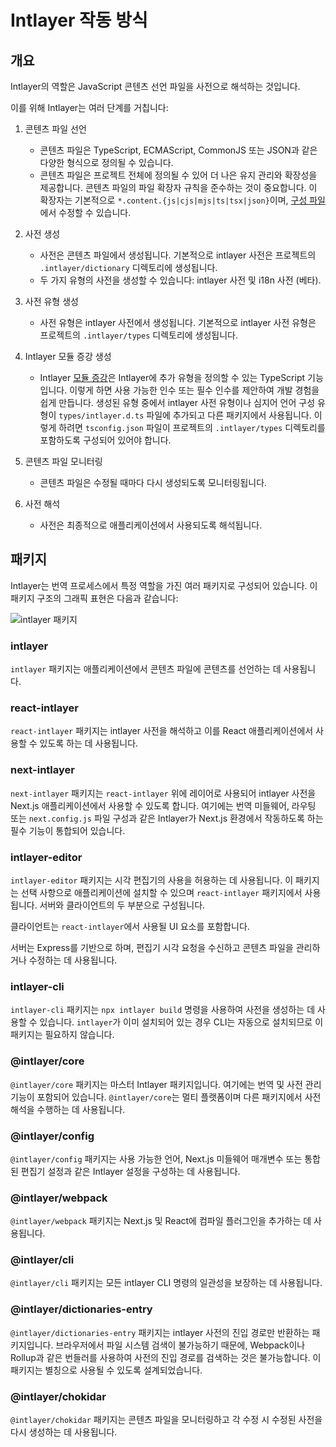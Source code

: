 # Intlayer 작동 방식

## 개요

Intlayer의 역할은 JavaScript 콘텐츠 선언 파일을 사전으로 해석하는 것입니다.

이를 위해 Intlayer는 여러 단계를 거칩니다:

1. 콘텐츠 파일 선언

   - 콘텐츠 파일은 TypeScript, ECMAScript, CommonJS 또는 JSON과 같은 다양한 형식으로 정의될 수 있습니다.
   - 콘텐츠 파일은 프로젝트 전체에 정의될 수 있어 더 나은 유지 관리와 확장성을 제공합니다. 콘텐츠 파일의 파일 확장자 규칙을 준수하는 것이 중요합니다. 이 확장자는 기본적으로 `*.content.{js|cjs|mjs|ts|tsx|json}`이며, [구성 파일](https://github.com/aymericzip/intlayer/blob/main/docs/ko/configuration.md)에서 수정할 수 있습니다.

2. 사전 생성

   - 사전은 콘텐츠 파일에서 생성됩니다. 기본적으로 intlayer 사전은 프로젝트의 `.intlayer/dictionary` 디렉토리에 생성됩니다.
   - 두 가지 유형의 사전을 생성할 수 있습니다: intlayer 사전 및 i18n 사전 (베타).

3. 사전 유형 생성

   - 사전 유형은 intlayer 사전에서 생성됩니다. 기본적으로 intlayer 사전 유형은 프로젝트의 `.intlayer/types` 디렉토리에 생성됩니다.

4. Intlayer 모듈 증강 생성

   - Intlayer [모듈 증강](https://www.typescriptlang.org/docs/handbook/declaration-merging.html)은 Intlayer에 추가 유형을 정의할 수 있는 TypeScript 기능입니다. 이렇게 하면 사용 가능한 인수 또는 필수 인수를 제안하여 개발 경험을 쉽게 만듭니다.
     생성된 유형 중에서 intlayer 사전 유형이나 심지어 언어 구성 유형이 `types/intlayer.d.ts` 파일에 추가되고 다른 패키지에서 사용됩니다. 이렇게 하려면 `tsconfig.json` 파일이 프로젝트의 `.intlayer/types` 디렉토리를 포함하도록 구성되어 있어야 합니다.

5. 콘텐츠 파일 모니터링

   - 콘텐츠 파일은 수정될 때마다 다시 생성되도록 모니터링됩니다.

6. 사전 해석
   - 사전은 최종적으로 애플리케이션에서 사용되도록 해석됩니다.

## 패키지

Intlayer는 번역 프로세스에서 특정 역할을 가진 여러 패키지로 구성되어 있습니다. 이 패키지 구조의 그래픽 표현은 다음과 같습니다:

![intlayer 패키지](https://github.com/aymericzip/intlayer/blob/main/docs/assets/packages_dependency_graph.svg)

### intlayer

`intlayer` 패키지는 애플리케이션에서 콘텐츠 파일에 콘텐츠를 선언하는 데 사용됩니다.

### react-intlayer

`react-intlayer` 패키지는 intlayer 사전을 해석하고 이를 React 애플리케이션에서 사용할 수 있도록 하는 데 사용됩니다.

### next-intlayer

`next-intlayer` 패키지는 `react-intlayer` 위에 레이어로 사용되어 intlayer 사전을 Next.js 애플리케이션에서 사용할 수 있도록 합니다. 여기에는 번역 미들웨어, 라우팅 또는 `next.config.js` 파일 구성과 같은 Intlayer가 Next.js 환경에서 작동하도록 하는 필수 기능이 통합되어 있습니다.

### intlayer-editor

`intlayer-editor` 패키지는 시각 편집기의 사용을 허용하는 데 사용됩니다. 이 패키지는 선택 사항으로 애플리케이션에 설치할 수 있으며 `react-intlayer` 패키지에서 사용됩니다.
서버와 클라이언트의 두 부분으로 구성됩니다.

클라이언트는 `react-intlayer`에서 사용될 UI 요소를 포함합니다.

서버는 Express를 기반으로 하며, 편집기 시각 요청을 수신하고 콘텐츠 파일을 관리하거나 수정하는 데 사용됩니다.

### intlayer-cli

`intlayer-cli` 패키지는 `npx intlayer build` 명령을 사용하여 사전을 생성하는 데 사용할 수 있습니다. `intlayer`가 이미 설치되어 있는 경우 CLI는 자동으로 설치되므로 이 패키지는 필요하지 않습니다.

### @intlayer/core

`@intlayer/core` 패키지는 마스터 Intlayer 패키지입니다. 여기에는 번역 및 사전 관리 기능이 포함되어 있습니다. `@intlayer/core`는 멀티 플랫폼이며 다른 패키지에서 사전 해석을 수행하는 데 사용됩니다.

### @intlayer/config

`@intlayer/config` 패키지는 사용 가능한 언어, Next.js 미들웨어 매개변수 또는 통합된 편집기 설정과 같은 Intlayer 설정을 구성하는 데 사용됩니다.

### @intlayer/webpack

`@intlayer/webpack` 패키지는 Next.js 및 React에 컴파일 플러그인을 추가하는 데 사용됩니다.

### @intlayer/cli

`@intlayer/cli` 패키지는 모든 intlayer CLI 명령의 일관성을 보장하는 데 사용됩니다.

### @intlayer/dictionaries-entry

`@intlayer/dictionaries-entry` 패키지는 intlayer 사전의 진입 경로만 반환하는 패키지입니다. 브라우저에서 파일 시스템 검색이 불가능하기 때문에, Webpack이나 Rollup과 같은 번들러를 사용하여 사전의 진입 경로를 검색하는 것은 불가능합니다. 이 패키지는 별칭으로 사용될 수 있도록 설계되었습니다.

### @intlayer/chokidar

`@intlayer/chokidar` 패키지는 콘텐츠 파일을 모니터링하고 각 수정 시 수정된 사전을 다시 생성하는 데 사용됩니다.
